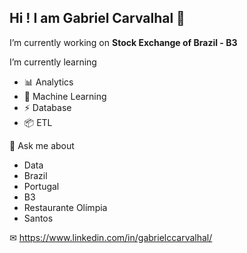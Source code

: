 ## Hi ! I am Gabriel Carvalhal 👋

I’m currently working on **Stock Exchange of Brazil - B3** 

I’m currently learning
  - 📊 Analytics
  - 🤖 Machine Learning
  - ⚡ Database
  - 📦 ETL

💬 Ask me about 
  - Data
  - Brazil
  - Portugal
  - B3
  - Restaurante Olímpia
  - Santos

✉ https://www.linkedin.com/in/gabrielccarvalhal/
